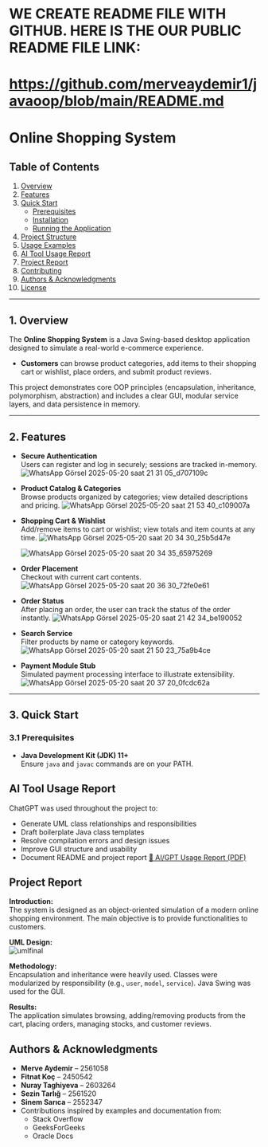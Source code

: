 # WE CREATE README FILE WITH GITHUB. HERE IS THE OUR PUBLIC README FILE LINK:
# https://github.com/merveaydemir1/javaoop/blob/main/README.md


# Online Shopping System



## Table of Contents

1. [Overview](#overview)  
2. [Features](#features)  
3. [Quick Start](#quick-start)  
   - [Prerequisites](#prerequisites)  
   - [Installation](#installation)  
   - [Running the Application](#running-the-application)  
4. [Project Structure](#project-structure)  
5. [Usage Examples](#usage-examples)  
6. [AI Tool Usage Report](#ai-tool-usage-report)  
7. [Project Report](#project-report)  
8. [Contributing](#contributing)  
9. [Authors & Acknowledgments](#authors--acknowledgments)  
10. [License](#license)  

---

## 1. Overview

The **Online Shopping System** is a Java Swing-based desktop application designed to simulate a real-world e-commerce experience.  
- **Customers** can browse product categories, add items to their shopping cart or wishlist, place orders, and submit product reviews.  

This project demonstrates core OOP principles (encapsulation, inheritance, polymorphism, abstraction) and includes a clear GUI, modular service layers, and data persistence in memory.

---

## 2. Features

- **Secure Authentication**  
  Users can register and log in securely; sessions are tracked in-memory.
![WhatsApp Görsel 2025-05-20 saat 21 31 05_d707109c](https://github.com/user-attachments/assets/017dc833-7aa5-47d9-8e18-0db8f937a8bb)

- **Product Catalog & Categories**  
  Browse products organized by categories; view detailed descriptions and pricing.
   ![WhatsApp Görsel 2025-05-20 saat 21 53 40_c109007a](https://github.com/user-attachments/assets/efe2d5c2-2518-4cc8-9d1a-11bc2b6028f5)


   
- **Shopping Cart & Wishlist**  
  Add/remove items to cart or wishlist; view totals and item counts at any time.
     ![WhatsApp Görsel 2025-05-20 saat 20 34 30_25b5d47e](https://github.com/user-attachments/assets/910900b0-ff9e-4b5c-9d74-52fb1eb2f14f)
   
  ![WhatsApp Görsel 2025-05-20 saat 20 34 35_65975269](https://github.com/user-attachments/assets/e5f14860-0800-4703-8c9e-a0e0c3ce4765)


- **Order Placement**  
  Checkout with current cart contents.
![WhatsApp Görsel 2025-05-20 saat 20 36 30_72fe0e61](https://github.com/user-attachments/assets/cf522a2b-e12d-4881-8b53-eee4731259c3)
- **Order Status**  
  After placing an order, the user can track the status of the order instantly.
  ![WhatsApp Görsel 2025-05-20 saat 21 42 34_be190052](https://github.com/user-attachments/assets/2e009f91-28e5-42c0-a4cf-7fa17bd5cd0d)


- **Search Service**  
  Filter products by name or category keywords.
![WhatsApp Görsel 2025-05-20 saat 21 50 23_75a9b4ce](https://github.com/user-attachments/assets/dda37929-6ca0-4a90-bcd0-ef911a6491c6)

- **Payment Module Stub**  
  Simulated payment processing interface to illustrate extensibility.
![WhatsApp Görsel 2025-05-20 saat 20 37 20_0fcdc62a](https://github.com/user-attachments/assets/6179b1b3-c8a7-4811-983b-cdd2fb8a3989)

---

## 3. Quick Start

### 3.1 Prerequisites

- **Java Development Kit (JDK) 11+**  
  Ensure `java` and `javac` commands are on your PATH.


## AI Tool Usage Report
ChatGPT was used throughout the project to:
- Generate UML class relationships and responsibilities
- Draft boilerplate Java class templates
- Resolve compilation errors and design issues
- Improve GUI structure and usability
- Document README and project report
[📄 AI/GPT Usage Report (PDF)](GPTUSAGE.pdf)

## Project Report
**Introduction:**  
The system is designed as an object-oriented simulation of a modern online shopping environment. The main objective is to provide functionalities to customers.

**UML Design:**  
![umlfinal](https://github.com/user-attachments/assets/913bf6f8-582a-4c8d-a0a5-c1e7995b9cac)

**Methodology:**  
Encapsulation and inheritance were heavily used. Classes were modularized by responsibility (e.g., `user`, `model`, `service`). Java Swing was used for the GUI.

**Results:**  
The application simulates browsing, adding/removing products from the cart, placing orders, managing stocks, and customer reviews.
## Authors & Acknowledgments
- **Merve Aydemir** – 2561058 
- **Fitnat Koç** – 2450542 
- **Nuray Taghiyeva** – 2603264
- **Sezin Tarlığ** – 2561520
- **Sinem Sarıca** – 2552347
- Contributions inspired by examples and documentation from:
  - Stack Overflow
  - GeeksForGeeks
  - Oracle Docs



